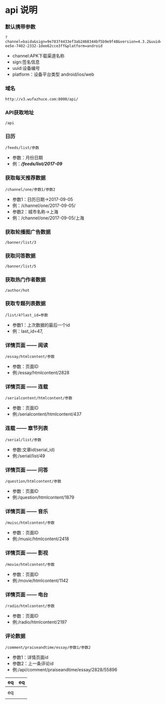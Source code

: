 # api 说明
### 默认携带参数
```
?channel=baidu&sign=9e78374433ef3ab2468344bf5b9e9f48&version=4.3.2&uuid=ffffffff-ee5e-7402-2332-1dee62cce3ff&platform=android
```
- channel:APK下载渠道名称
- sign:签名信息
- uuid:设备编号
- platform：设备平台类型 android/ios/web
### 域名
```
http://v3.wufazhuce.com:8000/api/
```
### API获取地址
```
/api
```
### 日历
```
/feeds/list/参数
```
- 参数：月份日期
- 例：_**/feeds/list/2017-09**_

### 获取每天推荐数据
```
/channel/one/参数1/参数2
```
- 参数1：日历日期->2017-09-05
- 例：/channel/one/2017-09-05/
- 参数2：城市名称->上海
- 例：/channel/one/2017-09-05/上海

### 获取轮播图广告数据
```
/banner/list/3
```

### 获取问答数据
```
/banner/list/5
```

### 获取热门作者数据
```
/author/hot
```

### 获取专题列表数据
```
/list/4?last_id=参数
```
- 参数1：上次数据的最后一个id
- 例：last_id=47,

### 详情页面 —— 阅读
```
/essay/htmlcontent/参数
```
- 参数：页面ID
- 例:/essay/htmlcontent/2828
### 详情页面 —— 连载
```
/serialcontent/htmlcontent/参数
```
- 参数：页面ID
- 例:/serialcontent/htmlcontent/437
### 连载 —— 章节列表
```
/serial/list/参数
```
- 参数:文章id(serial_id)
- 例:/serial/list/49
### 详情页面 —— 问答
```
/question/htmlcontent/参数
```
- 参数：页面ID
- 例:/question/htmlcontent/1879

### 详情页面 —— 音乐
```
/muisc/htmlcontent/参数
```
- 参数：页面ID
- 例:/music/htmlcontent/2418

### 详情页面 —— 影视
```
/movie/htmlcontent/参数
```
- 参数：页面ID
- 例:/movie/htmlcontent/1142

### 详情页面 —— 电台
```
/radio/htmlcontent/参数
```
- 参数：页面ID
- 例:/radio/htmlcontent/2197

### 评论数据
```
/comment/praiseandtime/essay/参数1/参数2
```
- 参数1：详情页面id
- 参数2：上一条评论id
- 例:/api/comment/praiseandtime/essay/2828/55896

| eq  | eq  |
|---|---|
|   |
| eq  |
|   |


